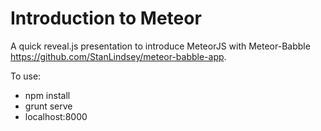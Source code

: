 Introduction to Meteor
======================

A quick reveal.js presentation to introduce MeteorJS with Meteor-Babble  
https://github.com/StanLindsey/meteor-babble-app.

To use:
- npm install
- grunt serve
- localhost:8000
